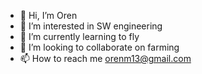 - 👋 Hi, I’m Oren
- 👀 I’m interested in SW engineering
- 🌱 I’m currently learning to fly
- 💞️ I’m looking to collaborate on farming
- 📫 How to reach me orenm13@gmail.com

<!---
orenm13/orenm13 is a ✨ special ✨ repository because its `README.md` (this file) appears on your GitHub profile.
You can click the Preview link to take a look at your changes.
--->
